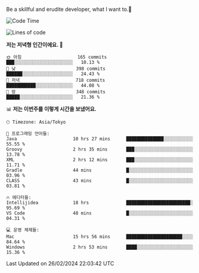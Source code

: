 Be a skillful and erudite developer, what I want to.👶

<!--START_SECTION:waka-->
![Code Time](http://img.shields.io/badge/Code%20Time-451%20hrs-blue)

![Lines of code](https://img.shields.io/badge/%EC%A0%80%EB%8A%94%20%EC%97%AC%ED%83%9C%EA%B9%8C%EC%A7%80%20-778.0%20thousand%20%EC%A4%84%EC%9D%98%20%EC%BD%94%EB%93%9C%EB%A5%BC%20%EC%9E%91%EC%84%B1%ED%96%88%EC%96%B4%EC%9A%94.-blue)

**저는 저녁형 인간이에요. 🦉** 

```text
🌞 아침                     165 commits         ███░░░░░░░░░░░░░░░░░░░░░░   10.13 % 
🌆 낮　                     398 commits         ██████░░░░░░░░░░░░░░░░░░░   24.43 % 
🌃 저녁                     718 commits         ███████████░░░░░░░░░░░░░░   44.08 % 
🌙 밤　                     348 commits         █████░░░░░░░░░░░░░░░░░░░░   21.36 % 
```


📊 **저는 이번주를 이렇게 시간을 보냈어요.** 

```text
🕑︎ Timezone: Asia/Tokyo

💬 프로그래밍 언어들: 
Java                     10 hrs 27 mins      ██████████████░░░░░░░░░░░   55.55 % 
Groovy                   2 hrs 35 mins       ███░░░░░░░░░░░░░░░░░░░░░░   13.78 % 
XML                      2 hrs 12 mins       ███░░░░░░░░░░░░░░░░░░░░░░   11.71 % 
Gradle                   44 mins             █░░░░░░░░░░░░░░░░░░░░░░░░   03.96 % 
CLASS                    43 mins             █░░░░░░░░░░░░░░░░░░░░░░░░   03.81 % 

🔥 에디터들: 
Intellijidea             18 hrs              ████████████████████████░   95.69 % 
VS Code                  48 mins             █░░░░░░░░░░░░░░░░░░░░░░░░   04.31 % 

💻 운영 체제들: 
Mac                      15 hrs 56 mins      █████████████████████░░░░   84.64 % 
Windows                  2 hrs 53 mins       ████░░░░░░░░░░░░░░░░░░░░░   15.36 % 
```


 Last Updated on 26/02/2024 22:03:42 UTC
<!--END_SECTION:waka-->
